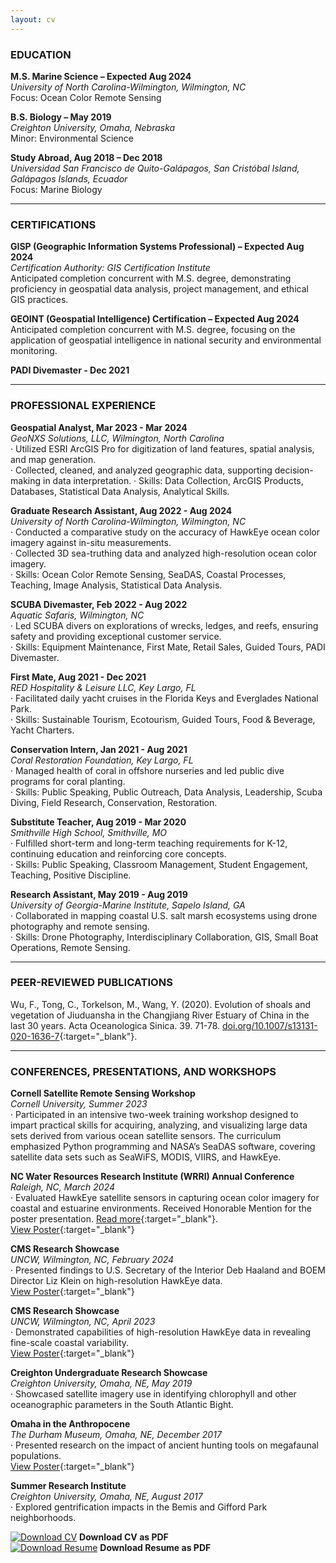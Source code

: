 ```yaml
---
layout: cv
---
```

### EDUCATION
**M.S. Marine Science – Expected Aug 2024**  
*University of North Carolina-Wilmington, Wilmington, NC*  
Focus: Ocean Color Remote Sensing

**B.S. Biology – May 2019**  
*Creighton University, Omaha, Nebraska*  
Minor: Environmental Science

**Study Abroad, Aug 2018 – Dec 2018**  
*Universidad San Francisco de Quito-Galápagos, San Cristóbal Island, Galápagos Islands, Ecuador*  
Focus: Marine Biology

---

### CERTIFICATIONS
**GISP (Geographic Information Systems Professional) – Expected Aug 2024**  
*Certification Authority: GIS Certification Institute*  
Anticipated completion concurrent with M.S. degree, demonstrating proficiency in geospatial data analysis, project management, and ethical GIS practices.

**GEOINT (Geospatial Intelligence) Certification – Expected Aug 2024**  
Anticipated completion concurrent with M.S. degree, focusing on the application of geospatial intelligence in national security and environmental monitoring.

**PADI Divemaster - Dec 2021**

---

### PROFESSIONAL EXPERIENCE
**Geospatial Analyst, Mar 2023 - Mar 2024**  
*GeoNXS Solutions, LLC, Wilmington, North Carolina*  
·	Utilized ESRI ArcGIS Pro for digitization of land features, spatial analysis, and map generation.  
·	Collected, cleaned, and analyzed geographic data, supporting decision-making in data interpretation.
·	Skills: Data Collection, ArcGIS Products, Databases, Statistical Data Analysis, Analytical Skills.

**Graduate Research Assistant, Aug 2022 - Aug 2024**  
*University of North Carolina-Wilmington, Wilmington, NC*  
·	Conducted a comparative study on the accuracy of HawkEye ocean color imagery against in-situ measurements.  
·	Collected 3D sea-truthing data and analyzed high-resolution ocean color imagery.  
·	Skills: Ocean Color Remote Sensing, SeaDAS, Coastal Processes, Teaching, Image Analysis, Statistical Data Analysis.

**SCUBA Divemaster, Feb 2022 - Aug 2022**  
*Aquatic Safaris, Wilmington, NC*  
·	Led SCUBA divers on explorations of wrecks, ledges, and reefs, ensuring safety and providing exceptional customer service.  
·	Skills: Equipment Maintenance, First Mate, Retail Sales, Guided Tours, PADI Divemaster.

**First Mate, Aug 2021 - Dec 2021**  
*RED Hospitality & Leisure LLC, Key Largo, FL*  
·	Facilitated daily yacht cruises in the Florida Keys and Everglades National Park.  
·	Skills: Sustainable Tourism, Ecotourism, Guided Tours, Food & Beverage, Yacht Charters.

**Conservation Intern, Jan 2021 - Aug 2021**  
*Coral Restoration Foundation, Key Largo, FL*  
·	Managed health of coral in offshore nurseries and led public dive programs for coral planting.  
·	Skills: Public Speaking, Public Outreach, Data Analysis, Leadership, Scuba Diving, Field Research, Conservation, Restoration.

**Substitute Teacher, Aug 2019 - Mar 2020**  
*Smithville High School, Smithville, MO*  
·	Fulfilled short-term and long-term teaching requirements for K-12, continuing education and reinforcing core concepts.  
·	Skills: Public Speaking, Classroom Management, Student Engagement, Teaching, Positive Discipline.

**Research Assistant, May 2019 - Aug 2019**  
*University of Georgia-Marine Institute, Sapelo Island, GA*  
·	Collaborated in mapping coastal U.S. salt marsh ecosystems using drone photography and remote sensing.  
·	Skills: Drone Photography, Interdisciplinary Collaboration, GIS, Small Boat Operations, Remote Sensing.

---

### PEER-REVIEWED PUBLICATIONS
Wu, F., Tong, C., Torkelson, M., Wang, Y. (2020). Evolution of shoals and vegetation of Jiuduansha in the Changjiang River Estuary of China in the last 30 years. Acta Oceanologica Sinica. 39. 71-78. [doi.org/10.1007/s13131-020-1636-7](https://doi.org/10.1007/s13131-020-1636-7){:target="_blank"}.  

---

### CONFERENCES, PRESENTATIONS, AND WORKSHOPS
**Cornell Satellite Remote Sensing Workshop**  
*Cornell University, Summer 2023*  
·	Participated in an intensive two-week training workshop designed to impart practical skills for acquiring, analyzing, and visualizing large data sets derived from various ocean satellite sensors. The curriculum emphasized Python programming and NASA’s SeaDAS software, covering satellite data sets such as SeaWiFS, MODIS, VIIRS, and HawkEye.  

**NC Water Resources Research Institute (WRRI) Annual Conference**  
*Raleigh, NC, March 2024*  
·	Evaluated HawkEye satellite sensors in capturing ocean color imagery for coastal and estuarine environments. Received Honorable Mention for the poster presentation. [Read more](https://wrri.ncsu.edu/conference-wrap-up-poster-presentations-lightning-talk-winners-and-more/){:target="_blank"}.  
[View Poster](https://dinodiver.github.io/mitchtorkelson/assets/pdf/WRRI_poster.pdf){:target="_blank"}

**CMS Research Showcase**  
*UNCW, Wilmington, NC, February 2024*  
·	Presented findings to U.S. Secretary of the Interior Deb Haaland and BOEM Director Liz Klein on high-resolution HawkEye data.  
[View Poster](https://dinodiver.github.io/mitchtorkelson/assets/pdf/cms_summer_23.pdf){:target="_blank"}

**CMS Research Showcase**  
*UNCW, Wilmington, NC, April 2023*  
·	Demonstrated capabilities of high-resolution HawkEye data in revealing fine-scale coastal variability.  
[View Poster](https://dinodiver.github.io/mitchtorkelson/assets/pdf/cms_summer_23.pdf){:target="_blank"}

**Creighton Undergraduate Research Showcase**  
*Creighton University, Omaha, NE, May 2019*  
·	Showcased satellite imagery use in identifying chlorophyll and other oceanographic parameters in the South Atlantic Bight.

**Omaha in the Anthropocene**  
*The Durham Museum, Omaha, NE, December 2017*  
·	Presented research on the impact of ancient hunting tools on megafaunal populations.  
[View Poster](https://dinodiver.github.io/mitchtorkelson/assets/pdf/arrowheads_vs_megafauna.pdf){:target="_blank"}

**Summer Research Institute**  
*Creighton University, Omaha, NE, August 2017*  
·	Explored gentrification impacts in the Bemis and Gifford Park neighborhoods.  

[![Download CV](https://dinodiver.github.io/mitchtorkelson/assets/icons/download_icon.png)](https://dinodiver.github.io/mitchtorkelson/assets/pdf/CV.pdf) **Download CV as PDF**  
[![Download Resume](https://dinodiver.github.io/mitchtorkelson/assets/icons/download_icon.png)](https://dinodiver.github.io/mitchtorkelson/assets/pdf/Resume.pdf) **Download Resume as PDF** 
